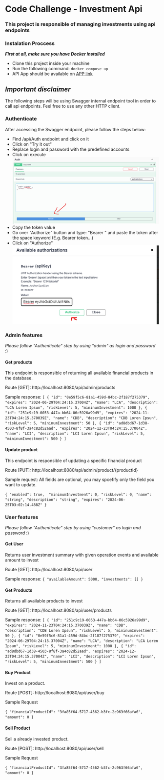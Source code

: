 # Code Challenge - Investment Api

### This project is responsible of managing investments using api endpoints

### Instalation Proccess

***First at all, make sure you have Docker installed***

 - Clone this project inside your machine
 - Run the following command: `docker compose up`
 - API App should be available on [APP link](http://localhost:8080/swagger)


## *Important disclaimer*

The following steps will be using Swagger internal endpoint tool in order to call api endpoints. Feel free to use any other HTTP client.

### Authenticate

After accessing the Swagger endpoint, please follow the steps below:
 - Find /api/Auth endpoint and click on it
 - Click on "Try it out"
 - Replace login and password with the predefined accounts
 - Click on execute ![image](./assets/auth.png)
 - Copy the token value
 - Go over "Authorize" button and type: "Bearer " and paste the token after the space keyword (E.g. Bearer token...)
 - Click on "Authorize" ![image](./assets/auth2.png)
  
    


### Admin features

*Please follow "Authenticate" step by using "admin" as login and password* :)

#### Get products

This endpoint is responsible of returning all available financial products in the database.

Route [GET]:
http://localhost:8080/api/admin/products

Sample response:
`
[
  {
    "id": "0e59f5c6-81a1-459d-84bc-2f187f275379",
    "expires": "2024-06-29T04:24:15.37004Z",
    "name": "LCA",
    "description": "LCA Loren Ipsun",
    "riskLevel": 5,
    "mininumInvestment": 1000
  },
  {
    "id": "251c9c19-0053-447a-bb64-06c5926a99d9",
    "expires": "2024-11-23T04:24:15.370039Z",
    "name": "CDB",
    "description": "CDB Loren Ipsun",
    "riskLevel": 5,
    "mininumInvestment": 50
  },
  {
    "id": "ad8dbd67-1d38-4503-8f8f-3a4c82d52aad",
    "expires": "2024-12-23T04:24:15.37004Z",
    "name": "LCI",
    "description": "LCI Loren Ipsun",
    "riskLevel": 5,
    "mininumInvestment": 500
  }
]
`

#### Update product

This endpoint is responsible of updating a specific financial product

Route [PUT]:
http://localhost:8080/api/admin/product/{productId}

Sample request:
All fields are optional, you may spcefify only the field you want to update.

`
{
  "enabled": true, 
  "minimumInvestment": 0,
  "riskLevel": 0,
  "name": "string",
  "description": "string",
  "expires": "2024-06-25T03:02:14.488Z"
}
`


### User features

*Please follow "Authenticate" step by using "customer" as login and password* :)

#### Get User

Returns user investment summary with given operation events and available amount to invest

Route [GET]:
http://localhost:8080/api/user

Sample response:
`
{
  "availableAmount": 5000,
  "investments": []
}
`

#### Get Products

Returns all available products to invest

Route [GET]:
http://localhost:8080/api/user/products

Sample response:
`
[
  {
    "id": "251c9c19-0053-447a-bb64-06c5926a99d9",
    "expires": "2024-11-23T04:24:15.370039Z",
    "name": "CDB",
    "description": "CDB Loren Ipsun",
    "riskLevel": 5,
    "mininumInvestment": 50
  },
  {
    "id": "0e59f5c6-81a1-459d-84bc-2f187f275379",
    "expires": "2024-06-29T04:24:15.37004Z",
    "name": "LCA",
    "description": "LCA Loren Ipsun",
    "riskLevel": 5,
    "mininumInvestment": 1000
  },
  {
    "id": "ad8dbd67-1d38-4503-8f8f-3a4c82d52aad",
    "expires": "2024-12-23T04:24:15.37004Z",
    "name": "LCI",
    "description": "LCI Loren Ipsun",
    "riskLevel": 5,
    "mininumInvestment": 500
  }
]
`

#### Buy Product

Invest on a product.


Route [POST]:
http://localhost:8080/api/user/buy

Sample Request

`
{
  "financialProductId": "3fa85f64-5717-4562-b3fc-2c963f66afa6",
  "amount": 0
}
`

#### Sell Product

Sell a already invested product.


Route [POST]:
http://localhost:8080/api/user/sell

Sample Request

`
{
  "financialProductId": "3fa85f64-5717-4562-b3fc-2c963f66afa6",
  "amount": 0
}
`

